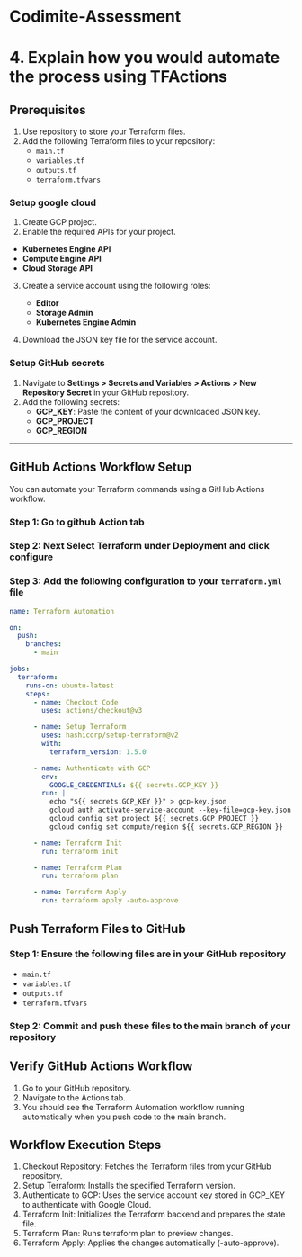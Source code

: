 # Codimite-Assessment

# 4. Explain how you would automate the process using TFActions

## Prerequisites

1. Use repository to store your Terraform files.
2. Add the following Terraform files to your repository:
   - `main.tf`
   - `variables.tf`
   - `outputs.tf`
   - `terraform.tfvars`

### Setup google cloud

1. Create GCP project.
2. Enable the required APIs for your project.

- **Kubernetes Engine API**
- **Compute Engine API**
- **Cloud Storage API**

3. Create a service account using the following roles:

   - **Editor**
   - **Storage Admin**
   - **Kubernetes Engine Admin**

4. Download the JSON key file for the service account.

### Setup GitHub secrets

1. Navigate to **Settings > Secrets and Variables > Actions > New Repository Secret** in your GitHub repository.
2. Add the following secrets:
   - **GCP_KEY**: Paste the content of your downloaded JSON key.
   - **GCP_PROJECT**
   - **GCP_REGION**

---

## GitHub Actions Workflow Setup

You can automate your Terraform commands using a GitHub Actions workflow.

### Step 1: Go to github Action tab

### Step 2: Next Select Terraform under Deployment and click configure

### Step 3: Add the following configuration to your `terraform.yml` file

```yaml
name: Terraform Automation

on:
  push:
    branches:
      - main

jobs:
  terraform:
    runs-on: ubuntu-latest
    steps:
      - name: Checkout Code
        uses: actions/checkout@v3

      - name: Setup Terraform
        uses: hashicorp/setup-terraform@v2
        with:
          terraform_version: 1.5.0

      - name: Authenticate with GCP
        env:
          GOOGLE_CREDENTIALS: ${{ secrets.GCP_KEY }}
        run: |
          echo "${{ secrets.GCP_KEY }}" > gcp-key.json
          gcloud auth activate-service-account --key-file=gcp-key.json
          gcloud config set project ${{ secrets.GCP_PROJECT }}
          gcloud config set compute/region ${{ secrets.GCP_REGION }}

      - name: Terraform Init
        run: terraform init

      - name: Terraform Plan
        run: terraform plan

      - name: Terraform Apply
        run: terraform apply -auto-approve
```

## Push Terraform Files to GitHub

### Step 1: Ensure the following files are in your GitHub repository

- `main.tf`
- `variables.tf`
- `outputs.tf`
- `terraform.tfvars`

### Step 2: Commit and push these files to the main branch of your repository

## Verify GitHub Actions Workflow

1. Go to your GitHub repository.
2. Navigate to the Actions tab.
3. You should see the Terraform Automation workflow running automatically when you push code to the main branch.

## Workflow Execution Steps

1. Checkout Repository: Fetches the Terraform files from your GitHub repository.
2. Setup Terraform: Installs the specified Terraform version.
3. Authenticate to GCP: Uses the service account key stored in GCP_KEY to authenticate with Google Cloud.
4. Terraform Init: Initializes the Terraform backend and prepares the state file.
5. Terraform Plan: Runs terraform plan to preview changes.
6. Terraform Apply: Applies the changes automatically (-auto-approve).
